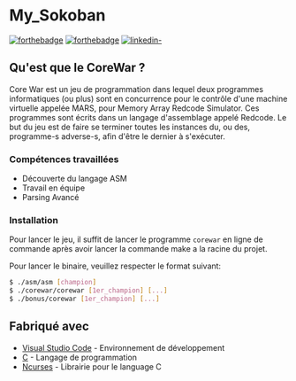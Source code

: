 # My_Sokoban

[![forthebadge](http://forthebadge.com/images/badges/built-with-love.svg)](https://github.com/Gaetandrt)  [![forthebadge](https://forthebadge.com/images/badges/made-with-c.svg)](https://fr.wikipedia.org/wiki/C_(langage))  [![linkedin-](https://user-images.githubusercontent.com/91087072/175767199-5ecadc72-20a2-42dc-a24f-3a601bba5ddb.svg)](https://www.linkedin.com/in/gaetan-darrort/)


## Qu'est que le CoreWar ?

Core War est un jeu de programmation dans lequel deux programmes informatiques (ou plus) sont en concurrence pour le contrôle d'une machine virtuelle appelée MARS, pour Memory Array Redcode Simulator. Ces programmes sont écrits dans un langage d'assemblage appelé Redcode. Le but du jeu est de faire se terminer toutes les instances du, ou des, programme-s adverse-s, afin d'être le dernier à s'exécuter.

### Compétences travaillées

- Découverte du langage ASM
- Travail en équipe
- Parsing Avancé

### Installation

Pour lancer le jeu, il suffit de lancer le programme `corewar` en ligne de commande après avoir lancer la commande make a la racine du projet.

Pour lancer le binaire, veuillez respecter le format suivant:

```bash
$ ./asm/asm [champion]
$ ./corewar/corewar [1er_champion] [...]
$ ./bonus/corewar [1er_champion] [...]
```

## Fabriqué avec

* [Visual Studio Code](https://code.visualstudio.com/) - Environnement de développement
* [C](https://fr.wikipedia.org/wiki/C_(langage)) - Langage de programmation
* [Ncurses](https://invisible-island.net/ncurses/man/ncurses.3x.html) - Librairie pour le language C
